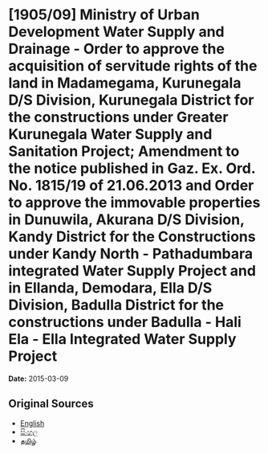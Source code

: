# [1905/09] Ministry of Urban Development Water Supply and Drainage - Order to approve the acquisition of servitude rights of the land in Madamegama, Kurunegala D/S Division, Kurunegala District for the constructions under Greater Kurunegala Water Supply and Sanitation Project; Amendment to the notice published in Gaz. Ex. Ord. No. 1815/19 of 21.06.2013 and Order to approve the immovable properties in Dunuwila, Akurana D/S Division, Kandy District for the Constructions under Kandy North - Pathadumbara integrated Water Supply Project and in Ellanda, Demodara, Ella D/S Division, Badulla District for the constructions under Badulla - Hali Ela - Ella Integrated Water Supply Project

**Date:** 2015-03-09

## Original Sources

- [English](https://documents.gov.lk/view/extra-gazettes/2015/3/1905-09_E.pdf)
- [සිංහල](https://documents.gov.lk/view/extra-gazettes/2015/3/1905-09_S.pdf)
- [தமிழ்](https://documents.gov.lk/view/extra-gazettes/2015/3/1905-09_T.pdf)
